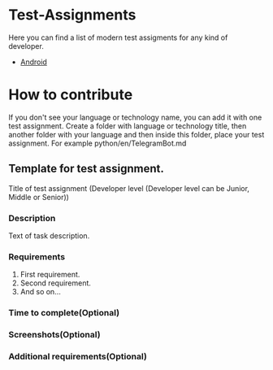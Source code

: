 # Test-Assignments
Here you can find a list of modern test assigments for any kind of developer.

- [Android](https://github.com/Devit951/Test-Assignments/tree/master/android/)

# How to contribute

If you don't see your language or technology name, you can add it with one test assignment.
Create a folder with language or technology title, then another folder with your language and then inside this folder, place your test assignment. For example python/en/TelegramBot.md

## Template for test assignment.
Title of test assignment (Developer level (Developer level can be Junior, Middle or Senior))

### Description
Text of task description.

### Requirements
1. First requirement.
1. Second requirement.
1. And so on...

### Time to complete(Optional)


### Screenshots(Optional)


### Additional requirements(Optional)

